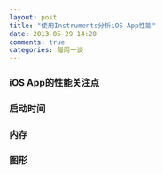 ```yaml
---
layout: post
title: "使用Instruments分析iOS App性能"
date: 2013-05-29 14:20
comments: true
categories: 每周一谈
---
```


### iOS App的性能关注点



### 启动时间




### 内存



### 图形



